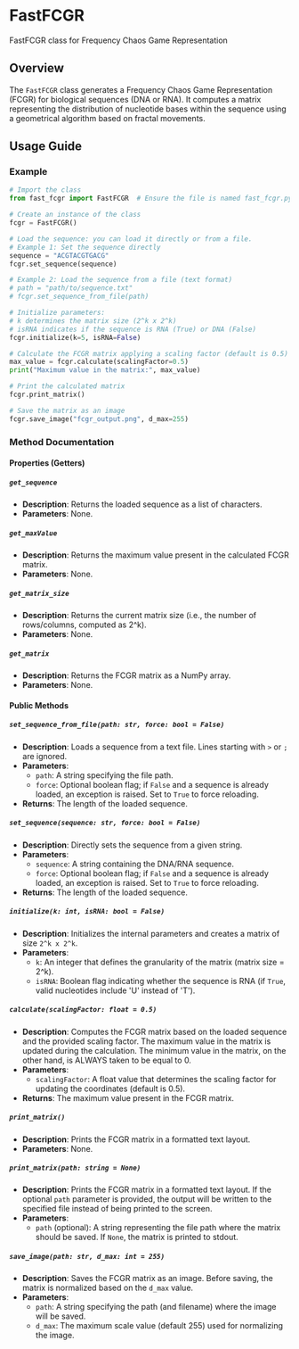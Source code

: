 # FastFCGR

FastFCGR class for Frequency Chaos Game Representation

## Overview
The `FastFCGR` class generates a Frequency Chaos Game Representation (FCGR) for biological sequences (DNA or RNA).
It computes a matrix representing the distribution of nucleotide bases within the sequence using a geometrical algorithm based on fractal movements.

## Usage Guide

### Example
```python
# Import the class
from fast_fcgr import FastFCGR  # Ensure the file is named fast_fcgr.py

# Create an instance of the class
fcgr = FastFCGR()

# Load the sequence: you can load it directly or from a file.
# Example 1: Set the sequence directly
sequence = "ACGTACGTGACG"
fcgr.set_sequence(sequence)

# Example 2: Load the sequence from a file (text format)
# path = "path/to/sequence.txt"
# fcgr.set_sequence_from_file(path)

# Initialize parameters:
# k determines the matrix size (2^k x 2^k)
# isRNA indicates if the sequence is RNA (True) or DNA (False)
fcgr.initialize(k=5, isRNA=False)

# Calculate the FCGR matrix applying a scaling factor (default is 0.5)
max_value = fcgr.calculate(scalingFactor=0.5)
print("Maximum value in the matrix:", max_value)

# Print the calculated matrix
fcgr.print_matrix()

# Save the matrix as an image
fcgr.save_image("fcgr_output.png", d_max=255)

```

### Method Documentation

#### Properties (Getters)

##### `get_sequence`
- **Description**: Returns the loaded sequence as a list of characters.
- **Parameters**: None.

##### `get_maxValue`
- **Description**: Returns the maximum value present in the calculated FCGR matrix.
- **Parameters**: None.

##### `get_matrix_size`
- **Description**: Returns the current matrix size (i.e., the number of rows/columns, computed as 2^k).
- **Parameters**: None.

##### `get_matrix`
- **Description**: Returns the FCGR matrix as a NumPy array.
- **Parameters**: None.


#### Public Methods

##### `set_sequence_from_file(path: str, force: bool = False)`
- **Description**: Loads a sequence from a text file. Lines starting with `>` or `;` are ignored.
- **Parameters**:
  - `path`: A string specifying the file path.
  - `force`: Optional boolean flag; if `False` and a sequence is already loaded, an exception is raised. Set to `True` to force reloading.
- **Returns**: The length of the loaded sequence.

##### `set_sequence(sequence: str, force: bool = False)`
- **Description**: Directly sets the sequence from a given string.
- **Parameters**:
  - `sequence`: A string containing the DNA/RNA sequence.
  - `force`: Optional boolean flag; if `False` and a sequence is already loaded, an exception is raised. Set to `True` to force reloading.
- **Returns**: The length of the loaded sequence.

##### `initialize(k: int, isRNA: bool = False)`
- **Description**: Initializes the internal parameters and creates a matrix of size `2^k x 2^k`.
- **Parameters**:
  - `k`: An integer that defines the granularity of the matrix (matrix size = 2^k).
  - `isRNA`: Boolean flag indicating whether the sequence is RNA (if `True`, valid nucleotides include 'U' instead of 'T').

##### `calculate(scalingFactor: float = 0.5)`
- **Description**: Computes the FCGR matrix based on the loaded sequence and the provided scaling factor. The maximum value in the matrix is updated during the calculation. The minimum value in the matrix, on the other hand, is ALWAYS taken to be equal to 0.
- **Parameters**:
  - `scalingFactor`: A float value that determines the scaling factor for updating the coordinates (default is 0.5).
- **Returns**: The maximum value present in the FCGR matrix.

##### `print_matrix()`
- **Description**: Prints the FCGR matrix in a formatted text layout.
- **Parameters**: None.

##### `print_matrix(path: string = None)`
- **Description**: Prints the FCGR matrix in a formatted text layout. If the optional `path` parameter is provided, the output will be written to the specified file instead of being printed to the screen.
- **Parameters**:
  - `path` (optional): A string representing the file path where the matrix should be saved. If `None`, the matrix is printed to stdout.

##### `save_image(path: str, d_max: int = 255)`
- **Description**: Saves the FCGR matrix as an image. Before saving, the matrix is normalized based on the `d_max` value.
- **Parameters**:
  - `path`: A string specifying the path (and filename) where the image will be saved.
  - `d_max`: The maximum scale value (default 255) used for normalizing the image.
